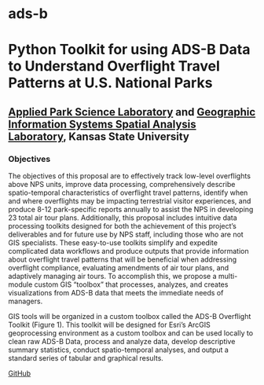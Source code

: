 # ads-b
# Python Toolkit for using ADS-B Data to Understand Overflight Travel Patterns at U.S. National Parks

## [Applied Park Science Laboratory](https://kstateapslab.wixsite.com/appliedparkscience) and [Geographic Information Systems Spatial Analysis Laboratory](https://www.ksu.edu/gissal), Kansas State University

### Objectives

The objectives of this proposal are to effectively track low-level overflights above NPS units, improve data processing, comprehensively describe spatio-temporal characteristics of overflight travel patterns, identify when and where overflights may be impacting terrestrial visitor experiences, and produce 8-12 park-specific reports annually to assist the NPS in developing 23 total air tour plans. Additionally, this proposal includes intuitive data processing toolkits designed for both the achievement of this project’s deliverables and for future use by NPS staff, including those who are not GIS specialists. These easy-to-use toolkits simplify and expedite complicated data workflows and produce outputs that provide information about overflight travel patterns that will be beneficial when addressing overflight compliance, evaluating amendments of air tour plans, and adaptively managing air tours. To accomplish this, we propose a multi-module custom GIS “toolbox” that processes, analyzes, and creates visualizations from ADS-B data that meets the immediate needs of managers. 

GIS tools will be organized in a custom toolbox called the ADS-B Overflight Toolkit (Figure 1).  This toolkit will be designed for Esri’s ArcGIS geoprocessing environment as a custom toolbox and can be used locally to clean raw ADS-B Data, process and analyze data, develop descriptive summary statistics, conduct spatio-temporal analyses, and output a standard series of tabular and graphical results. 

[GitHub](http://github.com)
